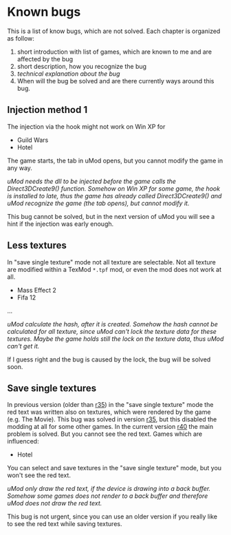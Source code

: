 

# Known bugs #

This is a list of know bugs, which are not solved. Each chapter is organized as follow:
  1. short introduction with list of games, which are known to me and are affected by the bug
  1. short description, how you recognize the bug
  1. _technical explanation about the bug_
  1. When will the bug be solved and are there currently ways around this bug.



## Injection method 1 ##
The injection via the hook might not work on Win XP for
  * Guild Wars
  * Hotel

The game starts, the tab in uMod opens, but you cannot modify the game in any way.

_uMod needs the dll to be injected before the game calls the Direct3DCreate9() function. Somehow on Win XP for some game, the hook is installed to late, thus the game has already called Direct3DCreate9() and uMod recognize the game (the tab opens), but cannot modify it._

This bug cannot be solved, but in the next version of uMod you will see a hint if the injection was early enough.

## Less textures ##
In "save single texture" mode not all texture are selectable. Not all texture are modified within a TexMod `*.tpf` mod, or even the mod does not work at all.
  * Mass Effect 2
  * Fifa 12

...

_uMod calculate the hash, after it is created. Somehow the hash cannot be calculated for all texture, since uMod can't lock the texture data for these textures. Maybe the game holds still the lock on the texture data, thus uMod can't get it._

If I guess right and the bug is caused by the lock, the bug will be solved soon.

## Save single textures ##
In previous version (older than [r35](https://code.google.com/p/texmod/source/detail?r=35)) in the "save single texture" mode the red text was written also on textures, which were rendered by the game (e.g. The Movie). This bug was solved in version [r35](https://code.google.com/p/texmod/source/detail?r=35), but this disabled the modding at all for some other games. In the current version [r40](https://code.google.com/p/texmod/source/detail?r=40) the main problem is solved. But you cannot see the red text. Games which are influenced:
  * Hotel

You can select and save textures in the "save single texture" mode, but you won't see the red text.

_uMod only draw the red text, if the device is drawing into a back buffer. Somehow some games does not render to a back buffer and therefore uMod does not draw the red text._

This bug is not urgent, since you can use an older version if you really like to see the red text while saving textures.